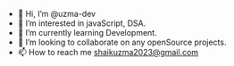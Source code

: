 - 👋 Hi, I’m @uzma-dev
- 👀 I’m interested in javaScript, DSA.
- 🌱 I’m currently learning Development.
- 💞️ I’m looking to collaborate on any openSource projects. 
- 📫 How to reach me shaikuzma2023@gmail.com

<!---
uzma-dev/uzma-dev is a ✨ special ✨ repository because its `README.md` (this file) appears on your GitHub profile.
You can click the Preview link to take a look at your changes.
--->

